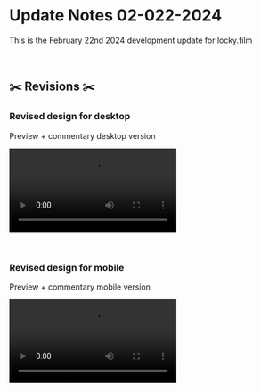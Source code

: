# Update Notes 02-022-2024

This is the February 22nd 2024 development update for locky.film

<br>

## ✂️ Revisions ✂️

### Revised design for desktop

Preview + commentary desktop version

<video 
  src     ="https://github.com/joh-sch/locky.film-Update-Notes/assets/39758027/1b68f871-dc1e-4416-bedc-4cec0d245483" 
  controls="controls" 
  style   ="max-width: 100%;">
</video>

<br>

### Revised design for mobile

Preview + commentary mobile version

<video 
  src     ="https://github.com/joh-sch/locky.film-Update-Notes/assets/39758027/96f7d3f9-34b3-4d54-b195-a95ee30e3e15"
  controls="controls" 
  style   ="max-width: 100%;">
</video>
